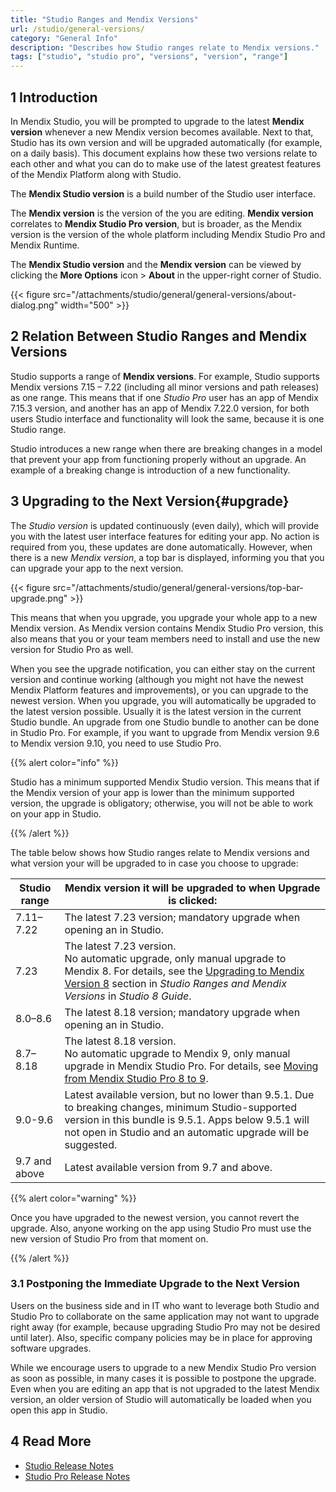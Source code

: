 ```yaml
---
title: "Studio Ranges and Mendix Versions"
url: /studio/general-versions/
category: "General Info"
description: "Describes how Studio ranges relate to Mendix versions."
tags: ["studio", "studio pro", "versions", "version", "range"]
---
```


## 1 Introduction 

In Mendix Studio, you will be prompted to upgrade to the latest **Mendix version** whenever a new Mendix version becomes available. Next to that, Studio has its own version and will be upgraded automatically (for example, on a daily basis). This document explains how these two versions relate to each other and what you can do to make use of the latest greatest features of the Mendix Platform along with Studio.

The **Mendix Studio version** is a build number of the Studio user interface. 

The **Mendix version** is the version of the  you are editing. **Mendix version** correlates to **Mendix Studio Pro version**, but is broader, as the Mendix version is the version of the whole platform including Mendix Studio Pro and Mendix Runtime. 

The **Mendix Studio version** and the **Mendix version** can be viewed by clicking the **More Options** icon > **About** in the upper-right corner of Studio.

{{< figure src="/attachments/studio/general/general-versions/about-dialog.png"   width="500"  >}}

## 2 Relation Between Studio Ranges and Mendix Versions 

Studio supports a range of **Mendix versions**. For example, Studio supports Mendix versions 7.15 – 7.22 (including all minor versions and path releases) as one range. This means that if one *Studio Pro* user has an app of Mendix 7.15.3 version, and another has an app of Mendix 7.22.0 version, for both users Studio interface and functionality will look the same, because it is one Studio range.

Studio introduces a new range when there are breaking changes in a model that prevent your app from functioning properly without an upgrade.  An example of a breaking change is introduction of a new functionality. 

## 3 Upgrading to the Next Version{#upgrade}

The *Studio version* is updated continuously (even daily), which will provide you with the latest user interface features for editing your app. No action is required from you, these updates are done automatically. However, when there is a new *Mendix version*, a top bar is displayed, informing you that you can upgrade your app to the next version.  

{{< figure src="/attachments/studio/general/general-versions/top-bar-upgrade.png" >}}

This means that when you upgrade, you upgrade your whole app to a new Mendix version. As Mendix version contains Mendix Studio Pro version, this also means that you or your team members need to install and use the new version for Studio Pro as well. 

When you see the upgrade notification, you can either stay on the current version and continue working (although you might not have the newest Mendix Platform features and improvements), or you can upgrade to the newest version. When you upgrade, you will automatically be upgraded to the latest version possible. Usually it is the latest version in the current Studio bundle. An upgrade from one Studio bundle to another can be done in Studio Pro. For example, if you want to upgrade from Mendix version 9.6 to Mendix version 9.10, you need to use Studio Pro.

{{% alert color="info" %}} 

Studio has a minimum supported Mendix Studio version. This means that if the Mendix version of your app is lower than the minimum supported version, the upgrade is obligatory; otherwise, you will not be able to work on your app in Studio. 

{{% /alert %}}

The table below shows how Studio ranges relate to Mendix versions and what version your  will be upgraded to in case you choose to upgrade:

| Studio range | Mendix version it will be upgraded to when Upgrade is clicked: |
| ------------ | ------------------------------------------------------------ |
| 7.11–7.22    | The latest 7.23 version; mandatory upgrade when opening an  in Studio. |
| 7.23         | The latest 7.23 version. <br />No automatic upgrade, only manual upgrade to Mendix 8. For details, see the [Upgrading to Mendix Version 8](/studio8/general-versions/#upgrade-to-8) section in *Studio Ranges and Mendix Versions* in *Studio 8 Guide*. |
| 8.0–8.6      | The latest 8.18 version; mandatory upgrade when opening an  in Studio. |
| 8.7–8.18     | The latest 8.18 version.<br />No automatic upgrade to Mendix 9, only manual upgrade in Mendix Studio Pro. For details, see [Moving from Mendix Studio Pro 8 to 9](/refguide/moving-from-8-to-9/). |
| 9.0-9.6      | Latest available version, but no lower than 9.5.1. Due to breaking changes, minimum Studio-supported version in this bundle is 9.5.1.  Apps below 9.5.1 will not open in Studio and an automatic upgrade will be suggested. |
| 9.7 and above  | Latest available version from 9.7 and above.                 |

{{% alert color="warning" %}} 

Once you have upgraded to the newest version, you cannot revert the upgrade. Also, anyone working on the app using Studio Pro must use the new version of Studio Pro from that moment on.

{{% /alert %}}    

### 3.1 Postponing the Immediate Upgrade to the Next Version 

Users on the business side and in IT who want to leverage both Studio and Studio Pro to collaborate on the same application may not want to upgrade right away (for example, because upgrading Studio Pro may not be desired until later). Also, specific company policies may be in place for approving software upgrades.

While we encourage users to upgrade to a new Mendix Studio Pro version as soon as possible, in many cases it is possible to postpone the upgrade. Even when you are editing an app that is not upgraded to the latest Mendix version, an older version of Studio will automatically be loaded when you open this app in Studio. 

## 4 Read More

* [Studio Release Notes](/releasenotes/studio/)
* [Studio Pro Release Notes](/releasenotes/studio-pro/)
